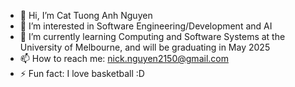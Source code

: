 - 👋 Hi, I’m Cat Tuong Anh Nguyen
- 👀 I’m interested in Software Engineering/Development and AI
- 🌱 I’m currently learning Computing and Software Systems at the University of Melbourne, and will be graduating in May 2025
- 📫 How to reach me: nick.nguyen2150@gmail.com
- ⚡ Fun fact: I love basketball :D

<!---
nicked1205/nicked1205 is a ✨ special ✨ repository because its `README.md` (this file) appears on your GitHub profile.
You can click the Preview link to take a look at your changes.
--->
